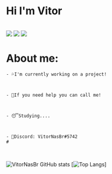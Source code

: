 # Hi I'm Vitor
<br/>
<img src="https://discord.c99.nl/widget/theme-3/396468587398823938.png"> 

<img src="https://github-readme-stats.vercel.app/api?username=VitorNasBr&show_icons=true&theme=dark" margin-left="100px">




<img class="top-langs" src="https://github-readme-stats.vercel.app/api/top-langs/?username=VitorNasBr&langs_count=8&theme=dark">


# About me:

```
- 💦I'm currently working on a project!
 


- 👊If you need help you can call me!
 


- 😴Studying....



- 🧾Discord: VitorNasBr#5742
#
```
<br/>


![VitorNasBr GitHub stats](https://github-readme-stats.vercel.app/api?username=VitorNasBr&show_icons=true&theme=dark) 
[![Top Langs](https://github-readme-stats.vercel.app/api/top-langs/?username=VitorNasBr&langs_count=8&theme=dark)]


